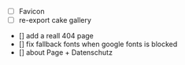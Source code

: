 -   [ ] Favicon
-   [ ] re-export cake gallery
-   [] add a reall 404 page
-   [] fix fallback fonts when google fonts is blocked
-   [] about Page + Datenschutz
